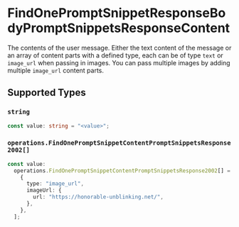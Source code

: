 # FindOnePromptSnippetResponseBodyPromptSnippetsResponseContent

The contents of the user message. Either the text content of the message or an array of content parts with a defined type, each can be of type `text` or `image_url` when passing in images. You can pass multiple images by adding multiple `image_url` content parts. 


## Supported Types

### `string`

```typescript
const value: string = "<value>";
```

### `operations.FindOnePromptSnippetContentPromptSnippetsResponse2002[]`

```typescript
const value:
  operations.FindOnePromptSnippetContentPromptSnippetsResponse2002[] = [
    {
      type: "image_url",
      imageUrl: {
        url: "https://honorable-unblinking.net/",
      },
    },
  ];
```


